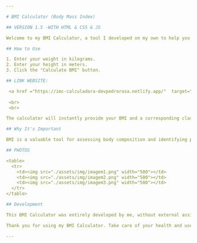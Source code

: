 ```yaml
---

# BMI Calculator (Body Mass Index)

## VERSION 1.5 -WITH HTML & CSS & JS

Welcome to my BMI Calculator, a tool I developed on my own to help you monitor and understand your body health. The Body Mass Index is a simple yet effective measure that assesses the relationship between your weight and height, providing insights into your nutritional status.

## How to Use

1. Enter your weight in kilograms.
2. Enter your height in meters.
3. Click the "Calculate BMI" button.

## LINK WEBSITE:

 <a href ="https://imc-calculadora-devpedrorosa.netlify.app/"  target="_blank"  alt="website">BMI-CALCULATOR</a>
 
 <br>
 <br>

The calculator will instantly provide your BMI and a corresponding classification, indicating whether you fall within the healthy range, underweight, overweight, or obese.

## Why It's Important

BMI is a valuable tool for assessing body composition and identifying potential health risks. Understanding your BMI can help set realistic goals to achieve or maintain a healthy weight.

## PHOTOS

<table>
  <tr>
    <td><img src="./assets/img/imagem1.png" width="500"></td>
    <td><img src="./assets/img/imagem2.png" width="500"></td>
    <td><img src="./assets/img/imagem3.png" width="500"></td>
  </tr>
</table>

## Development

This BMI Calculator was entirely developed by me, without external assistance. I used [ HTML, CSS, JavaScript]. Feel free to contribute, report issues, or suggest improvements. I am open to collaborations!

Thank you for using my BMI Calculator. Take care of your health and use this tool as a resource to promote a healthy lifestyle.

---
```

